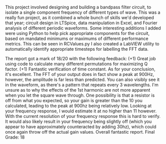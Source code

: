This project involved designing and building a bandpass filter circuit, to isolate a single component frequency of different types of wave. 
This was a really fun project, as it combined a whole bunch of skills we'd developed that year; circuit design in LTSpice, data manipulation in Excel, and Fourier analysis of different periodic waveforms.
Some interesting additions I added were using Python to help pick appropriate components for the circuit, based on mandated minimums or maximums of different performance metrics. This can be seen in RCValues.py
I also created a LabVIEW utility to automatically identify appropriate timesteps for labelling the FFT data.

The report got a mark of 18/20 with the following feedback:
 (+1) Great job using code to calculate many different permutations for maximizing Q factor. 
 (+1) Fantastic verification of time constant. As for your conclusion, it's excellent. 
 The FFT of your output does in fact show a peak at 900Hz, however, the amplitude is far less than predicted. You can also visibly see it in the waveform, as there's a pattern that repeats every 3 wavelengths. 
 I'm unsure as to why the effects of the 1st harmonic are not more apparent when you let the square wave through. 
 One possibility is that a resistor is off from what you expected, so your gain is greater than the 10 you calculated, leading to the peak at 900hz being relatively low. 
 Looking at your frequency response, I would estimate it at no higher than 11 however. With the current resolution of your frequency response this is hard to verify. 
 It would also likely result in your frequency being slightly off (which you appear to have approximately counteracted by adding 30hz), which could once again throw off the actual gain values. 
 Overall fantastic report. Final Grade: 18
